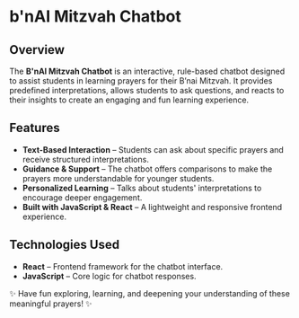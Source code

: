# b'nAI Mitzvah Chatbot

## Overview  
The **B'nAI Mitzvah Chatbot** is an interactive, rule-based chatbot designed to assist students in learning prayers for their B’nai Mitzvah. It provides predefined interpretations, allows students to ask questions, and reacts to their insights to create an engaging and fun learning experience.

## Features  
- **Text-Based Interaction** – Students can ask about specific prayers and receive structured interpretations.  
- **Guidance & Support** – The chatbot offers comparisons to make the prayers more understandable for younger students.  
- **Personalized Learning** – Talks about students' interpretations to encourage deeper engagement.  
- **Built with JavaScript & React** – A lightweight and responsive frontend experience.  

## Technologies Used  
- **React** – Frontend framework for the chatbot interface.  
- **JavaScript** – Core logic for chatbot responses.


✨ Have fun exploring, learning, and deepening your understanding of these meaningful prayers! ✨
